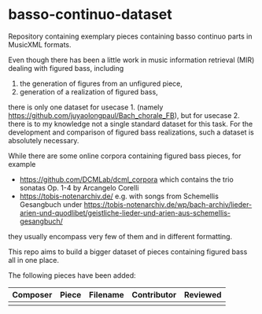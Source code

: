 # basso-continuo-dataset
Repository containing exemplary pieces containing basso continuo parts in MusicXML formats.

Even though there has been a little work in music information retrieval (MIR)
dealing with figured bass, including

 1. the generation of figures from an unfigured piece,
 2. generation of a realization of figured bass,

there is only one dataset for usecase 1. (namely
https://github.com/juyaolongpaul/Bach_chorale_FB),
but for usecase 2. there is to my knowledge not a single standard dataset for this task.
For the development and comparison of figured bass realizations, such a dataset
is absolutely necessary.

While there are some online corpora containing figured bass pieces, for example
 * https://github.com/DCMLab/dcml_corpora which contains the trio sonatas
Op. 1-4 by Arcangelo Corelli
 * https://tobis-notenarchiv.de/ e.g. with songs from Schemellis Gesangbuch under https://tobis-notenarchiv.de/wp/bach-archiv/lieder-arien-und-quodlibet/geistliche-lieder-und-arien-aus-schemellis-gesangbuch/

they usually encompass very few of them and in different formatting.

This repo aims to build a bigger dataset of pieces containing figured bass all in one place.

The following pieces have been added:

| Composer | Piece | Filename | Contributor | Reviewed |
|----------|-------|----------|-------------|----------|
|          |       |          |             |          |
